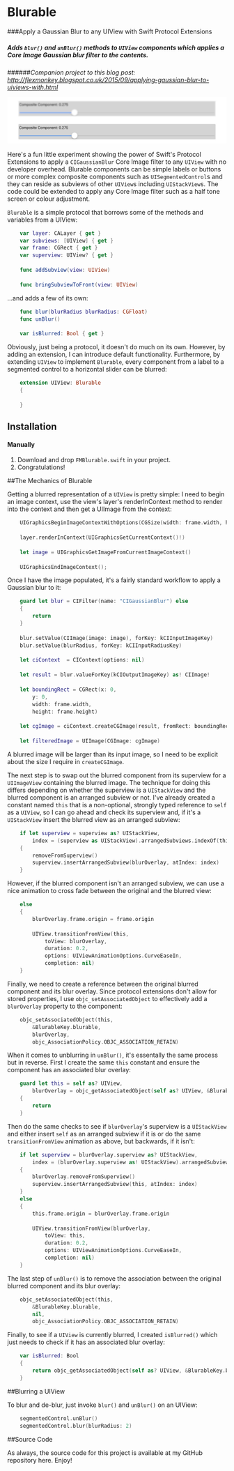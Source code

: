 # Blurable
###Apply a Gaussian Blur to any UIView with Swift Protocol Extensions

##### _Adds `blur()` and `unBlur()` methods to `UIView` components which applies a Core Image Gaussian blur filter to the contents._

######_Companion project to this blog post: http://flexmonkey.blogspot.co.uk/2015/09/applying-gaussian-blur-to-uiviews-with.html_

![screengrab](/FMBlurable/assets/screenshot.jpg)

Here's a fun little experiment showing the power of Swift's Protocol Extensions to apply a `CIGaussianBlur` Core Image filter to any `UIView` with no developer overhead. Blurable components can be simple labels or buttons or more complex composite components such as `UISegmentedControl`s and they can reside as subviews of other `UIView`s including `UIStackView`s. The code could be extended to apply any Core Image filter such as a half tone screen or colour adjustment.

`Blurable` is a simple protocol that borrows some of the methods and variables from a UIView:

```swift
    var layer: CALayer { get }
    var subviews: [UIView] { get }
    var frame: CGRect { get }
    var superview: UIView? { get }
    
    func addSubview(view: UIView)

    func bringSubviewToFront(view: UIView)
```

...and adds a few of its own:

```swift
    func blur(blurRadius blurRadius: CGFloat)
    func unBlur()
    
    var isBlurred: Bool { get }
```

Obviously, just being a protocol, it doesn't do much on its own. However, by adding an extension, I can introduce default functionality. Furthermore, by extending `UIView` to implement `Blurable`, every component from a label to a segmented control to a horizontal slider can be blurred:

```swift
    extension UIView: Blurable
    {

    }
```

## Installation

#### Manually
1. Download and drop ```FMBlurable.swift``` in your project.  
2. Congratulations!  

##The Mechanics of Blurable

Getting a blurred representation of a `UIView` is pretty simple: I need to begin an image context, use the view's layer's renderInContext method to render into the context and then get a UIImage from the context:

```swift
    UIGraphicsBeginImageContextWithOptions(CGSize(width: frame.width, height: frame.height), false, 1)
    
    layer.renderInContext(UIGraphicsGetCurrentContext()!)
    
    let image = UIGraphicsGetImageFromCurrentImageContext()

    UIGraphicsEndImageContext();
```

Once I have the image populated, it's a fairly standard workflow to apply a Gaussian blur to it:

```swift
    guard let blur = CIFilter(name: "CIGaussianBlur") else
    {
        return
    }

    blur.setValue(CIImage(image: image), forKey: kCIInputImageKey)
    blur.setValue(blurRadius, forKey: kCIInputRadiusKey)
    
    let ciContext  = CIContext(options: nil)
    
    let result = blur.valueForKey(kCIOutputImageKey) as! CIImage!
    
    let boundingRect = CGRect(x: 0,
        y: 0,
        width: frame.width,
        height: frame.height)
    
    let cgImage = ciContext.createCGImage(result, fromRect: boundingRect)

    let filteredImage = UIImage(CGImage: cgImage)
```

A blurred image will be larger than its input image, so I need to be explicit about the size I require in `createCGImage`.

The next step is to swap out the blurred component from its superview for a `UIImageView` containing the blurred image. The technique for doing this differs depending on whether the superview is a `UIStackView` and the blurred component is an arranged subview or not. I've already created a constant named `this` that is a non-optional, strongly typed reference to `self` as a `UIView`, so I can go ahead and check its superview and, if it's a `UIStackView` insert the blurred view as an arranged subview:

```swift
    if let superview = superview as? UIStackView,
        index = (superview as UIStackView).arrangedSubviews.indexOf(this)
    {
        removeFromSuperview()
        superview.insertArrangedSubview(blurOverlay, atIndex: index)
    }
```

However, if the blurred component isn't an arranged subview, we can use a nice animation to cross fade between the original and the blurred view:

```swift
    else
    {
        blurOverlay.frame.origin = frame.origin

        UIView.transitionFromView(this,
            toView: blurOverlay,
            duration: 0.2,
            options: UIViewAnimationOptions.CurveEaseIn,
            completion: nil)
    }
```

Finally, we need to create a reference between the original blurred component and its blur overlay. Since protocol extensions don't allow for stored properties, I use `objc_setAssociatedObject` to effectively add a `blurOverlay` property to the component:

```swift
    objc_setAssociatedObject(this,
        &BlurableKey.blurable,
        blurOverlay,
        objc_AssociationPolicy.OBJC_ASSOCIATION_RETAIN)
```

When it comes to unblurring in `unBlur()`, it's essentally the same process but in reverse. First I create the same `this` constant and ensure the component has an associated blur overlay:

```swift
    guard let this = self as? UIView,
        blurOverlay = objc_getAssociatedObject(self as? UIView, &BlurableKey.blurable) as? BlurOverlay else
    {
        return
    }
```

Then do the same checks to see if `blurOverlay`'s superview is a `UIStackView` and either insert `self` as an arranged subview if it is or do the same `transitionFromView` animation as above, but backwards, if it isn't:

```swift
    if let superview = blurOverlay.superview as? UIStackView,
        index = (blurOverlay.superview as! UIStackView).arrangedSubviews.indexOf(blurOverlay)
    {
        blurOverlay.removeFromSuperview()
        superview.insertArrangedSubview(this, atIndex: index)
    }
    else
    {
        this.frame.origin = blurOverlay.frame.origin

        UIView.transitionFromView(blurOverlay,
            toView: this,
            duration: 0.2,
            options: UIViewAnimationOptions.CurveEaseIn,
            completion: nil)
    }
```

The last step of `unBlur()` is to remove the association between the original blurred component and its blur overlay:

```swift
    objc_setAssociatedObject(this,
        &BlurableKey.blurable,
        nil,
        objc_AssociationPolicy.OBJC_ASSOCIATION_RETAIN)
```

Finally, to see if a `UIView` is currently blurred, I created `isBlurred()` which just needs to check if it has an associated blur overlay:

```swift
    var isBlurred: Bool
    {
        return objc_getAssociatedObject(self as? UIView, &BlurableKey.blurable) is BlurOverlay
    }
```    
    
##Blurring a UIView

To blur and de-blur, just invoke `blur()` and `unBlur()` on an UIView:

```swift
    segmentedControl.unBlur()
    segmentedControl.blur(blurRadius: 2)
```

##Source Code

As always, the source code for this project is available at my GitHub repository here. Enjoy!
